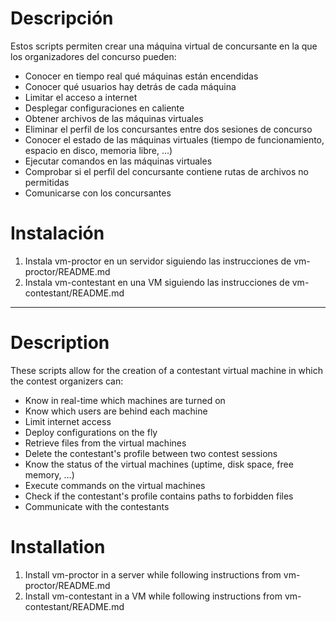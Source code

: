 # Descripción

Estos scripts permiten crear una máquina virtual de concursante en la que los organizadores del concurso pueden:

 - Conocer en tiempo real qué máquinas están encendidas
 - Conocer qué usuarios hay detrás de cada máquina
 - Limitar el acceso a internet
 - Desplegar configuraciones en caliente
 - Obtener archivos de las máquinas virtuales
 - Eliminar el perfil de los concursantes entre dos sesiones de concurso
 - Conocer el estado de las máquinas virtuales (tiempo de funcionamiento, espacio en disco, memoria libre, ...)
 - Ejecutar comandos en las máquinas virtuales
 - Comprobar si el perfil del concursante contiene rutas de archivos no permitidas
 - Comunicarse con los concursantes

# Instalación

1. Instala vm-proctor en un servidor siguiendo las instrucciones de vm-proctor/README.md
2. Instala vm-contestant en una VM siguiendo las instrucciones de vm-contestant/README.md


-----


# Description

These scripts allow for the creation of a contestant virtual machine in which the contest organizers can:

 - Know in real-time which machines are turned on
 - Know which users are behind each machine
 - Limit internet access
 - Deploy configurations on the fly
 - Retrieve files from the virtual machines
 - Delete the contestant's profile between two contest sessions
 - Know the status of the virtual machines (uptime, disk space, free memory, …)
 - Execute commands on the virtual machines
 - Check if the contestant's profile contains paths to forbidden files
 - Communicate with the contestants

# Installation

1. Install vm-proctor in a server while following instructions from vm-proctor/README.md
2. Install vm-contestant in a VM while following instructions from vm-contestant/README.md
